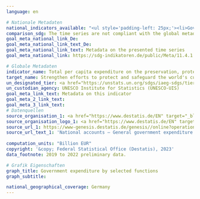 ```yaml
---
language: en    

# Nationale Metadaten    
national_indicators_available: "<ul style='padding-left: 25px;'><li>Government expenditure on protection of biodiversity and landscape (COFOG division 5.4)</li> <li> Government expenditure on cultural services (COFOG division 8.2)</li></ul>"    
comparison_sdg: The time series are not compliant with the global metadata, but provide additional information.    
goal_meta_national_link_De: 
goal_meta_national_link_text_De: 
goal_meta_national_link_text: Metadata on the presented time series
goal_meta_national_link: https://sdg-indikatoren.de/public/Meta/11.4.1.pdf    

# Globale Metadaten    
indicator_name: Total per capita expenditure on the preservation, protection and conservation of all cultural and natural heritage, by source of funding (public, private), type of heritage (cultural, natural) and level of government (national, regional, and local/ municipal)    
target_name: Strengthen efforts to protect and safeguard the world's cultural and natural heritage    
un_designated_tier: <a href="https://unstats.un.org/sdgs/iaeg-sdgs/tier-classification/" title="Click here for more information on the UN tier classification."  target="_blank">Tier II</a>    
un_custodian_agency: UNESCO Institute for Statistics (UNESCO-UIS)    
goal_meta_link_text: Metadata on this indicator    
goal_meta_2_link_text:     
goal_meta_3_link_text:         
# Datenquellen
source_organisation_1: <a href="https://www.destatis.de/EN" target="_blank"> Federal Statistical Office (Destatis) </a>
source_organisation_logo_1: <a href="https://www.destatis.de/EN" target="_blank"><img src="https://g205sdgs.github.io/sdg-indicators/public/OrgImgEn/destatis.png" alt="Logo destatis" style="height:60px; width:148px"/></a>
source_url_1: https://www-genesis.destatis.de/genesis//online?operation=table&code=81000-0138&bypass=true&language=en
source_url_text_1: 'National accounts – General government expenditure: functions of government (COFOG) – GENESIS online 81000-0138'
    
computation_units: "Billion EUR"    
copyright: '&copy; Federal Statistical Office (Destatis), 2023'    
data_footnote: 2019 to 2022 preliminary data.    

# Grafik Eigenschaften    
graph_title: Government expenditure by selected functions
graph_subtitle:     

national_geographical_coverage: Germany    
---
```


<span></span>